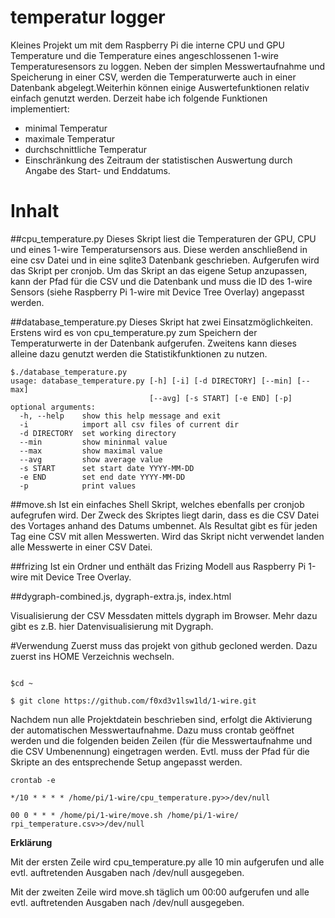 # temperatur logger

Kleines Projekt um mit dem Raspberry Pi die interne CPU und GPU Temperature und die Temperature eines angeschlossenen 1-wire Temperaturesensors zu loggen. Neben der simplen Messwertaufnahme und Speicherung in einer CSV, werden die Temperaturwerte auch in einer Datenbank abgelegt.Weiterhin können einige Auswertefunktionen relativ einfach genutzt werden. Derzeit habe ich folgende Funktionen implementiert:
* minimal Temperatur
* maximale Temperatur
* durchschnittliche Temperatur
* Einschränkung des Zeitraum der statistischen Auswertung durch Angabe des Start- und Enddatums.

# Inhalt

##cpu_temperature.py
Dieses Skript liest die Temperaturen der GPU, CPU und eines 1-wire Temperatursensors aus. Diese werden anschließend in eine csv Datei und in eine sqlite3 Datenbank geschrieben. Aufgerufen wird das Skript per cronjob. Um das Skript an das eigene Setup anzupassen, kann der Pfad für die CSV und die Datenbank und muss die ID des 1-wire Sensors (siehe  Raspberry Pi 1-wire mit Device Tree Overlay) angepasst werden.

##database_temperature.py 
Dieses Skript hat zwei Einsatzmöglichkeiten. Erstens wird es von cpu_temperature.py zum Speichern der Temperaturwerte in der Datenbank aufgerufen. Zweitens kann dieses alleine dazu genutzt werden die Statistikfunktionen zu nutzen.

```
$./database_temperature.py
usage: database_temperature.py [-h] [-i] [-d DIRECTORY] [--min] [--max]
                               [--avg] [-s START] [-e END] [-p]
optional arguments:
  -h, --help    show this help message and exit
  -i            import all csv files of current dir
  -d DIRECTORY  set working directory
  --min         show mininmal value
  --max         show maximal value
  --avg         show average value
  -s START      set start date YYYY-MM-DD
  -e END        set end date YYYY-MM-DD
  -p            print values
```

##move.sh
Ist ein einfaches Shell Skript, welches ebenfalls per cronjob aufegrufen wird. Der Zweck des Skriptes liegt darin, dass es die CSV Datei des Vortages anhand des Datums umbennet. Als Resultat gibt es für jeden Tag eine CSV mit allen Messwerten.    Wird das Skript nicht verwendet landen alle Messwerte in einer CSV Datei.

##frizing 
Ist ein Ordner und enthält das Frizing Modell aus  Raspberry Pi 1-wire mit Device Tree Overlay.

##dygraph-combined.js, dygraph-extra.js, index.html

Visualisierung der CSV Messdaten mittels dygraph im Browser. Mehr dazu gibt es z.B. hier Datenvisualisierung mit Dygraph.

#Verwendung
Zuerst muss das projekt von github gecloned werden. Dazu zuerst ins HOME Verzeichnis wechseln.

```

$cd ~

$ git clone https://github.com/f0xd3v1lsw1ld/1-wire.git

```

Nachdem nun alle Projektdatein beschrieben sind, erfolgt die Aktivierung der automatischen Messwertaufnahme. Dazu muss crontab geöffnet werden und die folgenden beiden Zeilen (für die Messwertaufnahme und die CSV Umbenennung) eingetragen werden. Evtl. muss der Pfad für die Skripte an des entsprechende Setup angepasst werden.
```
crontab -e 

*/10 * * * * /home/pi/1-wire/cpu_temperature.py>>/dev/null

00 0 * * * /home/pi/1-wire/move.sh /home/pi/1-wire/ rpi_temperature.csv>>/dev/null

```

**Erklärung**

Mit der ersten Zeile wird  cpu_temperature.py alle 10 min aufgerufen und alle evtl. auftretenden Ausgaben nach /dev/null ausgegeben.

Mit der zweiten Zeile wird  move.sh täglich um 00:00 aufgerufen und alle evtl. auftretenden Ausgaben nach /dev/null ausgegeben.

